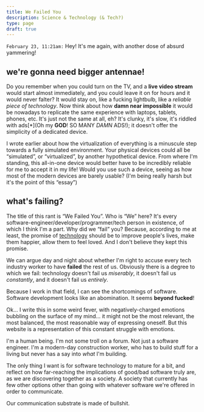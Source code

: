 ```yaml
---
title: We Failed You
description: Science & Technology (& Tech?)
type: page
draft: true
---
```


`February 23, 11:21am:` Hey! It's me again, with another dose of absurd yammering!

## we're gonna need bigger antennae!

Do you remember when you could turn on the TV, and a **live video stream** would start almost immediately, and you could leave it on for hours and it would never falter? It would stay on, like a fucking  lightbulb, like a _reliable piece of technology_. Now think about how **damn near impossible** it would be nowadays to replicate the same experience with laptops, tablets, phones, etc. It's just not the same at all, eh? It's clunky, it's slow, it's riddled with ads[*](Oh my **GOD**! SO MANY _DAMN_ ADS!); it doesn't offer the simplicity of a dedicated device.

I wrote earlier about how the virtualization of everything is a minuscule step towards a fully simulated environment. Your physical devices could all be “simulated”, or “virtualized”, by another hypothetical device. From where I'm standing, this all-in-one device would better have to be incredibly reliable for me to accept it in my life! Would you use such a device, seeing as how most of the modern devices are barely usable? (I'm being really harsh but it's the point of this “essay”)

## what's failing?

The title of this rant is “We Failed You”. Who is “We” here? It's every software-engineer/developer/programmer/tech person in existence, of which I think I'm a part. Why did we “fail” you? Because, according to me at least, the promise of [technology](https://en.wikipedia.org/wiki/Technology) should be to improve people's lives, make them happier, allow them to feel loved. And I don't believe they kept this promise.

We can argue day and night about whether I'm right to accuse every tech industry worker to have **failed** the rest of us. Obviously there is a degree to which we fail: technology doesn't fail us _miserably_, it doesn't fail us _constantly_, and it doesn't fail us _entirely_.

Because I work in that field, I can see the shortcomings of software. Software development looks like an abomination. It seems **beyond fucked**!

<aside data-component="drawer">

Ok... I write this in some weird fever, with negatively-charged emotions bubbling on the surface of my mind... it might not be the most relevant, the most balanced, the most reasonable way of expressing oneself. But this website is a representation of this constant struggle with emotions.

I'm a human being. I'm not some troll on a forum. Not just a software engineer. I'm a modern-day construction worker, who has to build stuff for a living but never has a say into _what_ I'm building.

The only thing I want is for software technology to mature for a bit, and reflect on how far-reaching the implications of good/bad software truly are, as we are discovering together as a society. A society that currently has few other options other than going with whatever software we're offered in order to communicate.

Our communication substrate is made of bullshit.

</aside>
